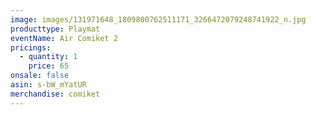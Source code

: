 ```yaml
---
image: images/131971648_1809800762511171_3266472079248741922_n.jpg
producttype: Playmat
eventName: Air Comiket 2
pricings:
  - quantity: 1
    price: 65
onsale: false
asin: s-bW_mYatUR
merchandise: comiket
---
```

